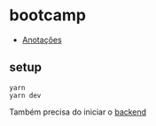 # bootcamp
- [Anotações](https://www.notion.so/nenitfeadrocketseat/GoStack-11-9aa1f5390b77432a8b150e175580af3f)

## setup
```
yarn
yarn dev
```

Também precisa do iniciar o [backend](http://github.com/nenitf/ead_js_rocketseat_gostack11-aula-conceitos-node)
